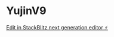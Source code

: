 # YujinV9

[Edit in StackBlitz next generation editor ⚡️](https://stackblitz.com/~/github.com/scoshields/YujinV9)